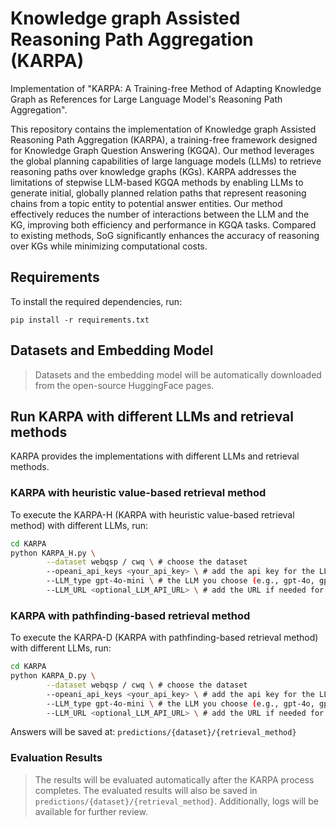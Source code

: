 # Knowledge graph Assisted Reasoning Path Aggregation (KARPA)
Implementation of "KARPA: A Training-free Method of Adapting Knowledge Graph as References for Large Language Model's Reasoning Path Aggregation".

This repository contains the implementation of Knowledge graph Assisted Reasoning Path Aggregation (KARPA), a training-free framework designed for Knowledge Graph Question Answering (KGQA). Our method leverages the global planning capabilities of large language models (LLMs) to retrieve reasoning paths over knowledge graphs (KGs). KARPA addresses the limitations of stepwise LLM-based KGQA methods by enabling LLMs to generate initial, globally planned relation paths that represent reasoning chains from a topic entity to potential answer entities. Our method effectively reduces the number of interactions between the LLM and the KG, improving both efficiency and performance in KGQA tasks. Compared to existing methods, SoG significantly enhances the accuracy of reasoning over KGs while minimizing computational costs.

## Requirements
To install the required dependencies, run:
```
pip install -r requirements.txt
```

## Datasets and Embedding Model

> Datasets and the embedding model will be automatically downloaded from the open-source HuggingFace pages.

## Run KARPA with different LLMs and retrieval methods
KARPA provides the implementations with different LLMs and retrieval methods.
### KARPA with heuristic value-based retrieval method

To execute the KARPA-H (KARPA with heuristic value-based retrieval method) with different LLMs, run:

```bash
cd KARPA
python KARPA_H.py \
        --dataset webqsp / cwq \ # choose the dataset
        --opeani_api_keys <your_api_key> \ # add the api key for the LLM
        --LLM_type gpt-4o-mini \ # the LLM you choose (e.g., gpt-4o, gpt-4o-mini)
        --LLM_URL <optional_LLM_API_URL> \ # add the URL if needed for API key
```

### KARPA with pathfinding-based retrieval method

To execute the KARPA-D (KARPA with pathfinding-based retrieval method) with different LLMs, run:

```bash
cd KARPA
python KARPA_D.py \
        --dataset webqsp / cwq \ # choose the dataset
        --opeani_api_keys <your_api_key> \ # add the api key for the LLM
        --LLM_type gpt-4o-mini \ # the LLM you choose (e.g., gpt-4o, gpt-4o-mini)
        --LLM_URL <optional_LLM_API_URL> \ # add the URL if needed for API key
```

Answers will be saved at: `predictions/{dataset}/{retrieval_method}`

### Evaluation Results

> The results will be evaluated automatically after the KARPA process completes. The evaluated results will also be saved in `predictions/{dataset}/{retrieval_method}`. Additionally, logs will be available for further review.
